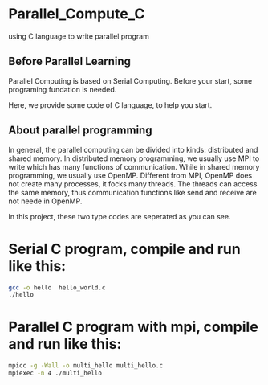 # Parallel_Compute_C
using C  language to write parallel program

## Before Parallel Learning
Parallel Computing is based on Serial Computing. Before your start, some programing fundation is needed.

Here, we provide some code of C language, to help you start.

## About parallel programming 
In general, the parallel computing can be divided into kinds: distributed and shared memory. 
In distributed memory programming, we usually use MPI to write which has many functions of communication. While in shared memory programming, we usually use OpenMP. Different from MPI, OpenMP does not create many processes, it focks many threads. The threads can access the same memory, thus communication functions like send and receive are not neede in OpenMP.

In this project, these two type codes are seperated as you can see.

# Serial C program, compile and run like this:
```bash
gcc -o hello  hello_world.c
./hello
```

# Parallel C program with mpi, compile and run like this:
```bash
mpicc -g -Wall -o multi_hello multi_hello.c 
mpiexec -n 4 ./multi_hello
```